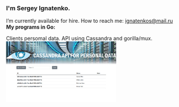 ### I'm Sergey Ignatenko.
I’m currently available for hire. How to reach me: ignatenkos@mail.ru   
**My programs in Go:**   
<div>Clients persomal data. API using Cassandra and gorilla/mux.</div>
<img src="images/cassandra.jpg" width="300" alt="pic">